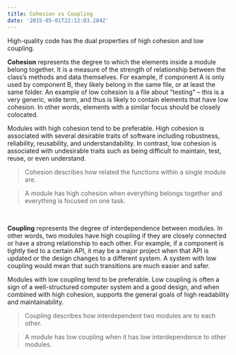 ```yaml
---
title: Cohesion vs Coupling
date: '2015-05-01T22:12:03.284Z'
---
```


High-quality code has the dual properties of high cohesion and low coupling.

**Cohesion** represents the degree to which the elements inside a module belong together. It is a measure of the strength of relationship between the class’s methods and data themselves. For example, if component A is only used by component B, they likely belong in the same file, or at least the same folder. An example of low cohesion is a file about "testing" – this is a very generic, wide term, and thus is likely to contain elements that have low cohesion. In other words, elements with a similar focus should be closely colocated.

Modules with high cohesion tend to be preferable. High cohesion is associated with several desirable traits of software including robustness, reliability, reusability, and understandability. In contrast, low cohesion is associated with undesirable traits such as being difficult to maintain, test, reuse, or even understand.

> Cohesion describes how related the functions within a single module are.

> A module has high cohesion when everything belongs together and everything is focused on one task.

&nbsp;

**Coupling** represents the degree of interdependence between modules. In other words, two modules have high coupling if they are closely connected or have a strong relationship to each other. For example, if a component is tightly tied to a certain API, it may be a major project when that API is updated or the design changes to a different system. A system with low coupling would mean that such transitions are much easier and safer.

Modules with low coupling tend to be preferable. Low coupling is often a sign of a well-structured computer system and a good design, and when combined with high cohesion, supports the general goals of high readability and maintainability.

> Coupling describes how interdependent two modules are to each other.

> A module has low coupling when it has low interdependence to other modules.
